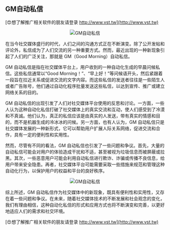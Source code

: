 ## **GM自动私信**

[😍想了解推广相关软件的朋友请登录 http://www.vst.tw](http://www.vst.tw)

 <center><img src="https://vst.tw/MP4/tuiguang/png/1.png" alt="GM自动私信"></center>

在当今社交媒体盛行的时代，人们之间的沟通方式正在不断演变。除了公开发帖和评论外，私信成为了人们交流的另一种重要方式。然而，最近出现的一种新现象引起了人们的广泛关注，那就是 GM（Good Morning）自动私信。

GM 自动私信是指在社交媒体平台上，用户收到的一种自动化生成的早晨问候私信。这些私信通常以“Good Morning！”、“早上好！”等问候语开头，然后紧跟着一段旨在拉近关系或促进交流的文字内容。而这些私信的发送者往往是一些陌生人或者广告账号，他们通过自动化程序批量发送这些私信，以达到宣传、推广或建立网络关系的目的。

GM 自动私信的出现引发了人们对社交媒体平台使用的反思和讨论。一方面，一些人认为这种自动化私信打破了社交媒体上的真实交流和互动，使人们感受到了冷漠和不真诚。他们认为，真正的私信应该是由真实的人发送，带有真实的情感和目的，而不是机器生成的冷冰冰的问候。另一方面，也有人认为，GM 自动私信只是社交媒体发展的一种新形式，它可以帮助用户扩展人际关系网络，促进交流和合作，具有一定的便利性和实用性。

然而，尽管有不同的看法，GM 自动私信也引发了一些问题和争议。首先，大量的自动私信可能会对用户的体验造成干扰和不适，甚至被视为垃圾信息而被屏蔽或拉黑。其次，一些恶意用户可能会利用自动私信进行欺诈、诈骗或传播不良信息，给用户带来安全隐患。再者，社交媒体平台可能需要采取一些措施来规范和管理这种自动化行为，以保护用户的权益和平台的良好秩序。

 <center><img src="https://vst.tw/MP4/tuiguang/png/6.png" alt="GM自动私信"></center>

综上所述，GM 自动私信作为社交媒体中的新现象，既具有便利性和实用性，又存在着一些问题和争议。在未来，随着社交媒体技术的不断发展和社会观念的变化，我们有理由相信，这种自动化私信的形式和应用方式也将不断演变和完善，以更好地适应人们的需求和社交环境。

[😍想了解推广相关软件的朋友请登录 http://www.vst.tw](http://www.vst.tw)



